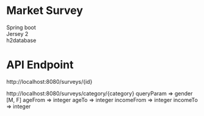 # Market Survey
Spring boot<br>
Jersey 2<br>
h2database<br>

# API Endpoint
http://localhost:8080/surveys/{id}

http://localhost:8080/surveys/category/{category}
queryParam => gender [M, F]
ageFrom => integer
ageTo => integer
incomeFrom => integer
incomeTo => integer
